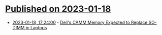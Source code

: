 # [Published on 2023-01-18](index.md)

* [2023-01-18, 17:24:00](https://soylentnews.org/article.pl?sid=23/01/17/1545257&from=rss) - [Dell's CAMM Memory Expected to Replace SO-DIMM in Laptops](https://soylentnews.org/article.pl?sid=23/01/17/1545257&from=rss)
